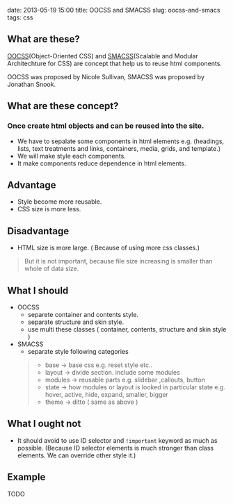 date: 2013-05-19 15:00
title: OOCSS and SMACSS
slug: oocss-and-smacs
tags: css

## What are these?

[OOCSS](http://oocss.org/)(Object-Oriented CSS) and [SMACSS](http://smacss.com/)(Scalable and Modular Architechture for CSS) are concept that help us to reuse html components.

OOCSS was proposed by Nicole Sullivan, SMACSS was proposed by Jonathan Snook.

## What are these concept?

### Once create html objects and can be reused into the site.

* We have to sepalate some components in html elements e.g. (headings, lists, text treatments and links, containers, media, grids, and template.)
* We will make style each components.
* It make components reduce dependence in html elements.


## Advantage
* Style become more reusable.
* CSS size is more less.

## Disadvantage
* HTML size is more large. ( Because of using more css classes.)
> But it is not important, because file size increasing is smaller than whole of data size.

## What I should

* OOCSS
	* separete container and contents style.
	* separate structure and skin style.
	* use multi these classes ( container, contents, structure and skin style )
* SMACSS
	* separate style following categories
    > * base -> base css e.g. reset style etc..
    > * layout -> divide section. include some modules
    > * modules -> reusable parts e.g. slidebar ,callouts, button
    > * state -> how modules or layout is looked in particular state e.g. hover, active, hide, expand, smaller, bigger
    > * theme -> ditto ( same as above )

## What I ought not
* It should avoid to use ID selector and `` !important `` keyword as much as possible. (Because ID selector elements is much stronger than class elements. We can override other style it.)

## Example

TODO
